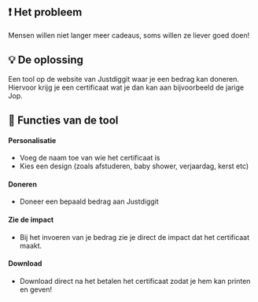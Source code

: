 ## ❗️ Het probleem
Mensen willen niet langer meer cadeaus, soms willen ze liever goed doen!

## 💡 De oplossing
Een tool op de website van Justdiggit waar je een bedrag kan doneren. Hiervoor krijg je een certificaat wat je dan kan aan bijvoorbeeld de jarige Jop.


## 👾 Functies van de tool
#### Personalisatie
- Voeg de naam toe van wie het certificaat is
- Kies een design (zoals afstuderen, baby shower, verjaardag, kerst etc)

#### Doneren
- Doneer een bepaald bedrag aan Justdiggit

#### Zie de impact
- Bij het invoeren van je bedrag zie je direct de impact dat het certificaat maakt.

#### Download
- Download direct na het betalen het certificaat zodat je hem kan printen en geven!
